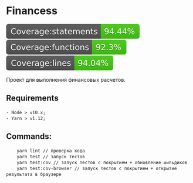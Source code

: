 # Financess

![coverage:statements](./artifacts/badges/badge-statements.svg)
![coverage:functions](./artifacts/badges/badge-functions.svg)
![coverage:lines](./artifacts/badges/badge-lines.svg) 

Проект для выполнения финансовых расчетов. 

## Requirements

```properties
- Node > v10.x;
- Yarn > v1.12;
```

## Commands:

```properties
    yarn lint // проверка кода
    yarn test // запуск тестов
    yarn test:cov // запуск тестов с покрытием + обновление шильдиков
    yarn test:cov-browser // запуск тестов с покрытием + открытие результата в браузере
```